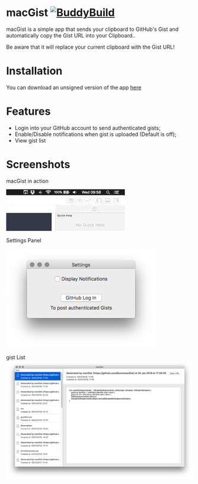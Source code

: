 # macGist [![BuddyBuild](https://dashboard.buddybuild.com/api/statusImage?appID=594c2ca838929b0001eee42e&branch=master&build=latest)](https://dashboard.buddybuild.com/apps/594c2ca838929b0001eee42e/build/latest?branch=master)

macGist is a simple app that sends your clipboard to GitHub's Gist and automatically copy the Gist URL into your Clipboard.. 

Be aware that it will replace your current clipboard with the Gist URL!


# Installation
You can download an unsigned version of the app [here](https://github.com/Bunn/macGist/releases/latest)


# Features
- Login into your GitHub account to send authenticated gists;
- Enable/Disable notifications when gist is uploaded (Default is off);
- View gist list

# Screenshots
macGist in action

![screenshot](./other/gist.gif)

Settings Panel

![screenshot](./other/settings.png)


gist List
![screenshot](./other/gistList.png)

